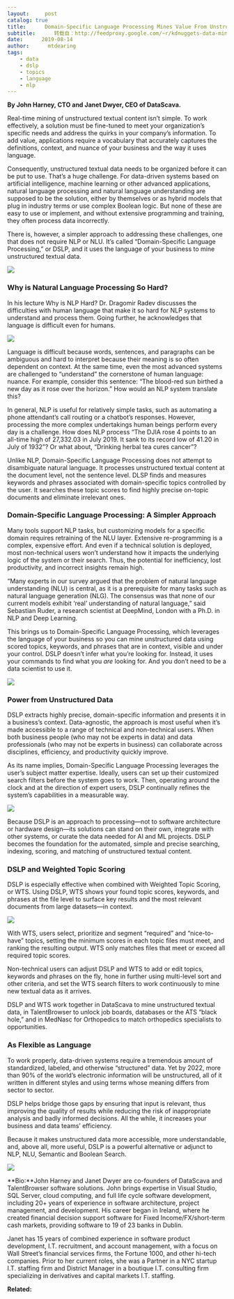 ```yaml
---
layout:     post
catalog: true
title:      Domain-Specific Language Processing Mines Value From Unstructured Data
subtitle:      转载自：http://feedproxy.google.com/~r/kdnuggets-data-mining-analytics/~3/3kRX4sInEPQ/domain-specific-language-processing.html
date:      2019-08-14
author:      mtdearing
tags:
    - data
    - dslp
    - topics
    - language
    - nlp
---
```


**By John Harney, CTO and Janet Dwyer, CEO of DataScava.**

Real-time mining of unstructured textual content isn’t simple. To work effectively, a solution must be fine-tuned to meet your organization’s specific needs and address the quirks in your company’s information. To add value, applications require a vocabulary that accurately captures the definitions, context, and nuance of your business and the way it uses language.

Consequently, unstructured textual data needs to be organized before it can be put to use. That’s a huge challenge. For data-driven systems based on artificial intelligence, machine learning or other advanced applications, natural language processing and natural language understanding are supposed to be the solution, either by themselves or as hybrid models that plug in industry terms or use complex Boolean logic. But none of these are easy to use or implement, and without extensive programming and training, they often process data incorrectly.

There is, however, a simpler approach to addressing these challenges, one that does not require NLP or NLU. It’s called “Domain-Specific Language Processing,” or DSLP, and it uses the language of your business to mine unstructured textual data.

![](https://www.kdnuggets.com/wp-content/uploads/Dwyer-fig1-domain-specific-language-processing.jpg)


### **Why is Natural Language Processing So Hard**?

In his lecture Why is NLP Hard? Dr. Dragomir Radev discusses the difficulties with human language that make it so hard for NLP systems to understand and process them. Going further, he acknowledges that language is difficult even for humans.

![](https://www.kdnuggets.com/wp-content/uploads/Dwyer-fig2-domain-specific-language-processing-word-cloud.jpg)


Language is difficult because words, sentences, and paragraphs can be ambiguous and hard to interpret because their meaning is so often dependent on context. At the same time, even the most advanced systems are challenged to “understand” the cornerstone of human language: nuance. For example, consider this sentence: “The blood-red sun birthed a new day as it rose over the horizon.” How would an NLP system translate this?

In general, NLP is useful for relatively simple tasks, such as automating a phone attendant’s call routing or a chatbot’s responses. However, processing the more complex undertakings human beings perform every day is a challenge. How does NLP process “The DJIA rose 4 points to an all-time high of 27,332.03 in July 2019. It sank to its record low of 41.20 in July of 1932”? Or what about, “Drinking herbal tea cures cancer”?

Unlike NLP, Domain-Specific Language Processing does not attempt to disambiguate natural language. It processes unstructured textual content at the document level, not the sentence level. DLSP finds and measures keywords and phrases associated with domain-specific topics controlled by the user. It searches these topic scores to find highly precise on-topic documents and eliminate irrelevant ones.

### **Domain-Specific Language Processing: A Simpler Approach**

Many tools support NLP tasks, but customizing models for a specific domain requires retraining of the NLU layer. Extensive re-programming is a complex, expensive effort. And even if a technical solution is deployed, most non-technical users won’t understand how it impacts the underlying logic of the system or their search. Thus, the potential for inefficiency, lost productivity, and incorrect insights remain high.

“Many experts in our survey argued that the problem of natural language understanding (NLU) is central, as it is a prerequisite for many tasks such as natural language generation (NLG). The consensus was that none of our current models exhibit ‘real’ understanding of natural language,” said Sebastian Ruder, a research scientist at DeepMind, London with a Ph.D. in NLP and Deep Learning.

This brings us to Domain-Specific Language Processing, which leverages the language of your business so you can mine unstructured data using scored topics, keywords, and phrases that are in context, visible and under your control. DSLP doesn’t infer what you’re looking for. Instead, it uses your commands to find what you *are* looking for. And you don’t need to be a data scientist to use it.

![](https://www.kdnuggets.com/wp-content/uploads/Dwyer-fig3-domain-specific-language-processing-content-metadata.jpg)


### **Power from Unstructured Data**

DSLP extracts highly precise, domain-specific information and presents it in a business’s context. Data-agnostic, the approach is most useful when it’s made accessible to a range of technical and non-technical users. When both business people (who may not be experts in data) and data professionals (who may not be experts in business) can collaborate across disciplines, efficiency, and productivity quickly improve.

As its name implies, Domain-Specific Language Processing leverages the user’s subject matter expertise. Ideally, users can set up their customized search filters before the system goes to work. Then, operating around the clock and at the direction of expert users, DSLP continually refines the system’s capabilities in a measurable way.

![](https://www.kdnuggets.com/wp-content/uploads/Dwyer-fig4-domain-specific-language-processing-measurable.jpg)


Because DSLP is an approach to processing—not to software architecture or hardware design—its solutions can stand on their own, integrate with other systems, or curate the data needed for AI and ML projects. DSLP becomes the foundation for the automated, simple and precise searching, indexing, scoring, and matching of unstructured textual content.

### **DSLP and Weighted Topic Scoring**

DSLP is especially effective when combined with Weighted Topic Scoring, or WTS. Using DSLP, WTS shows your found topic scores, keywords, and phrases at the file level to surface key results and the most relevant documents from large datasets—in context.

![](https://www.kdnuggets.com/wp-content/uploads/Dwyer-fig5-domain-specific-language-processing-weighted-topic-scoring.jpg)


With WTS, users select, prioritize and segment “required” and “nice-to-have” topics, setting the minimum scores in each topic files must meet, and ranking the resulting output. WTS only matches files that meet or exceed all required topic scores.

Non-technical users can adjust DSLP and WTS to add or edit topics, keywords and phrases on the fly, hone in further using multi-level sort and other criteria, and set the WTS search filters to work continuously to mine new textual data as it arrives.

DSLP and WTS work together in DataScava to mine unstructured textual data, in TalentBrowser to unlock job boards, databases or the ATS “black hole,” and in MedNasc for Orthopedics to match orthopedics specialists to opportunities.

### **As Flexible as Language**

To work properly, data-driven systems require a tremendous amount of standardized, labeled, and otherwise “structured” data. Yet by 2022, more than 90% of the world’s electronic information will be unstructured, all of it written in different styles and using terms whose meaning differs from sector to sector.

DSLP helps bridge those gaps by ensuring that input is relevant, thus improving the quality of results while reducing the risk of inappropriate analysis and badly informed decisions. All the while, it increases your business and data teams’ efficiency.

Because it makes unstructured data more accessible, more understandable, and, above all, more useful, DSLP is a powerful alternative or adjunct to NLP, NLU, Semantic and Boolean Search.

![](https://www.kdnuggets.com/wp-content/uploads/Dwyer-fig6-domain-specific-language-processing-curate-filter.jpg)


**Bio:**John Harney and Janet Dwyer are co-founders of DataScava and TalentBrowser software solutions. John brings expertise in Visual Studio, SQL Server, cloud computing, and full life cycle software development, including 20+ years of experience in software architecture, project management, and development. His career began in Ireland, where he created financial decision support software for Fixed Income/FX/short-term cash markets, providing software to 19 of 23 banks in Dublin.

Janet has 15 years of combined experience in software product development, I.T. recruitment, and account management, with a focus on Wall Street’s financial services firms, the Fortune 1000, and other hi-tech companies. Prior to her current roles, she was a Partner in a NYC startup I.T. staffing firm and District Manager in a boutique I.T. consulting firm specializing in derivatives and capital markets I.T. staffing.

**Related:**


